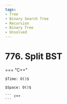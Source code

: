 ```yaml
---
tags:
- Tree
- Binary Search Tree
- Recursion
- Binary Tree
- Unsolved
---
```



# 776. Split BST

=== "C++"

    $Time: O()$

    $Space: O()$

    ``` c++
    ```